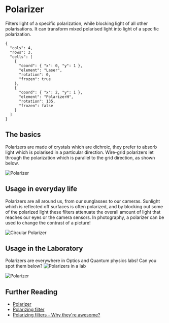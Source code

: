 # Polarizer

Filters light of a specific polarization, while blocking light of all other polarisations.
It can transform mixed polarised light into light of a specific polarization.

```{quantum-board}
{
  "cols": 4,
  "rows": 3,
  "cells": [
    {
      "coord": { "x": 0, "y": 1 },
      "element": "Laser",
      "rotation": 0,
      "frozen": true
    },
    {
      "coord": { "x": 2, "y": 1 },
      "element": "PolarizerH",
      "rotation": 135,
      "frozen": false
    }
  ]
}
```

## The basics

Polarizers are made of crystals which are dichroic, they prefer to absorb light which is polarised in a particular direction. Wire-grid polarizers let through the polarization which is parallel to the grid direction, as shown below.

![Polarizer](https://upload.wikimedia.org/wikipedia/commons/thumb/9/94/Wire-grid-polarizer.svg/1280px-Wire-grid-polarizer.svg.png)

## Usage in everyday life

Polarizers are all around us, from our sunglasses to our cameras. Sunlight which is reflected off surfaces is often polarized, and by blocking out some of the polarized light these filters attenuate the overall amount of light that reaches our eyes or the camera sensors. In photography, a polarizer can be used to change the contrast of a picture!

![Circular Polarizer](https://upload.wikimedia.org/wikipedia/commons/thumb/d/d8/CircularPolarizer.jpg/1920px-CircularPolarizer.jpg)

## Usage in the Laboratory

Polarizers are everywhere in Optics and Quantum physics labs! Can you spot them below?
![Polarizers in a lab](https://horizon-media.s3-eu-west-1.amazonaws.com/s3fs-public/field/image/Labor%20UQUAM.jpg)

![Polarizer](../imgs/polarizer.jpg)

## Further Reading

* [Polarizer](https://en.wikipedia.org/wiki/Polarizer)
* [Polarizing filter](https://en.wikipedia.org/wiki/Polarizing_filter_&28photography&29)
* [Polarizing filters - Why they're awesome?](https://www.youtube.com/watch?v=6Anskk4W7Ms)
